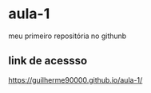 # aula-1
meu primeiro repositória no githunb
## link de acessso
https://guilherme90000.github.io/aula-1/